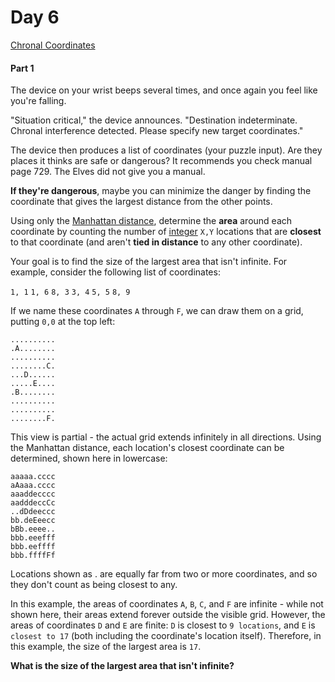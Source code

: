 # Day 6
[Chronal Coordinates](https://adventofcode.com/2018/day/6)

#### Part 1

The device on your wrist beeps several times, and once again you feel like you're falling.

"Situation critical," the device announces. "Destination indeterminate. Chronal interference detected. Please specify new target coordinates."

The device then produces a list of coordinates (your puzzle input). Are they places it thinks are safe or dangerous? It recommends you check manual page 729. The Elves did not give you a manual.

**If they're dangerous**, maybe you can minimize the danger by finding the coordinate that gives the largest distance from the other points.

Using only the [Manhattan distance](https://en.wikipedia.org/wiki/Taxicab_geometry), determine the **area** around each coordinate by counting the number of [integer](https://en.wikipedia.org/wiki/Integer) `X,Y` locations that are **closest** to that coordinate (and aren't **tied in distance** to any other coordinate).

Your goal is to find the size of the largest area that isn't infinite. For example, consider the following list of coordinates:

`1, 1`
`1, 6`
`8, 3`
`3, 4`
`5, 5`
`8, 9`

If we name these coordinates `A` through `F`, we can draw them on a grid, putting `0,0` at the top left:
```
..........
.A........
..........
........C.
...D......
.....E....
.B........
..........
..........
........F.
```
This view is partial - the actual grid extends infinitely in all directions. Using the Manhattan distance, each location's closest coordinate can be determined, shown here in lowercase:
```
aaaaa.cccc
aAaaa.cccc
aaaddecccc
aadddeccCc
..dDdeeccc
bb.deEeecc
bBb.eeee..
bbb.eeefff
bbb.eeffff
bbb.ffffFf
```

Locations shown as . are equally far from two or more coordinates, and so they don't count as being closest to any.

In this example, the areas of coordinates `A`, `B`, `C`, and `F` are infinite - while not shown here, their areas extend forever outside the visible grid. However, the areas of coordinates `D` and `E` are finite: `D` is closest to `9 locations`, and `E` is `closest to 17` (both including the coordinate's location itself). Therefore, in this example, the size of the largest area is `17`.

**What is the size of the largest area that isn't infinite?**

